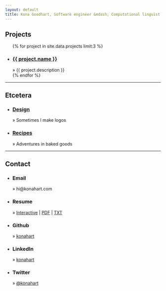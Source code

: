 ```yaml
---
layout: default
title: Kona Goodhart, Software engineer &mdash; Computational linguist
---
```


<div class="contents">
<div class="top section" id="Projects">
  <h2>Projects</h2>
  <ul>
    {% for project in site.data.projects limit:3 %}
    <li><h3><a href="{{ project.url }}" class="accent">{{ project.name }}</a></h3> &raquo; {{ project.description }}</li>
    {% endfor %}
  </ul>
</div>
<hr>
<div class="section" id="More">
  <h2>Etcetera</h2>
  <ul>
    <li><h3><a href="/design.html">Design</a></h3> &raquo; Sometimes I make logos</li>
    <li><h3><a href="/recipes.html">Recipes</a></h3> &raquo; Adventures in baked goods</li>
  </ul>
</div>
<hr>
<div class="section" id="Contact">
  <h2>Contact</h2>
  <ul>
    <li><h3>Email</h3> &raquo; hi&#64;<span class="accent">konahart</span>&#46;com</li>
    <li><h3>Resume</h3> &raquo; <a href="resume" class="accent">Interactive</a> | <a href="resume/resume.pdf" class="accent">PDF</a> | <a href="resume/resume.txt" class="accent">TXT</a></li>
    <li><h3>Github</h3> &raquo; <a href="http://github.com/konahart" class="accent">konahart</a></li>
    <li><h3>LinkedIn</h3> &raquo; <a href="http://www.linkedin.com/in/konahart" class="accent">konahart</a></li>
    <li><h3>Twitter</h3> &raquo; <a href="https://twitter.com/konahart" class="accent"><span style="color:#000000; font-weight: normal;">@</span>konahart</a></li>
  </ul>
</div>
</div>
